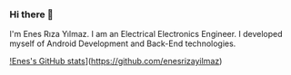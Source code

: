 ### Hi there 👋

I'm Enes Rıza Yılmaz. 
I am an Electrical Electronics Engineer. I developed myself of Android Development and Back-End technologies.

[!Enes's GitHub stats](https://github-readme-stats.vercel.app/api?username=enesrizayilmaz)](https://github.com/enesrizayilmaz)
